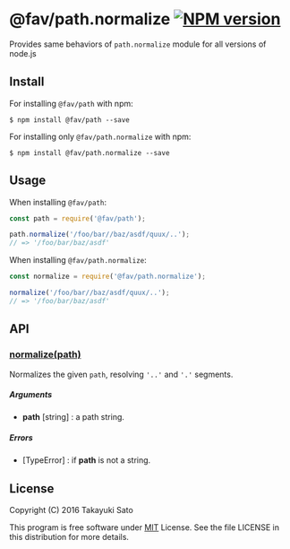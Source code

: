 @fav/path.normalize [![NPM version][npm-image]][npm-url]
===================

Provides same behaviors of `path.normalize` module for all versions of node.js

Install
-------

For installing `@fav/path` with npm:

```
$ npm install @fav/path --save
```

For installing only `@fav/path.normalize` with npm:

```
$ npm install @fav/path.normalize --save
```

Usage
-----

When installing `@fav/path`:

```js
const path = require('@fav/path');

path.normalize('/foo/bar//baz/asdf/quux/..');
// => '/foo/bar/baz/asdf'
```

When installing `@fav/path.normalize`:

```js
const normalize = require('@fav/path.normalize');

normalize('/foo/bar//baz/asdf/quux/..');
// => '/foo/bar/baz/asdf'
```

API
---

### <u>normalize(path)</u>

Normalizes the given `path`, resolving `'..'` and `'.'` segments.

##### Arguments

* **path** [string] : a path string.

##### Errors

* [TypeError] : if **path** is not a string.

License
-------

Copyright (C) 2016 Takayuki Sato

This program is free software under [MIT][mit-url] License.
See the file LICENSE in this distribution for more details.

[npm-image]: http://img.shields.io/badge/npm-v0.6.0-blue.svg
[npm-url]: https://www.npmjs.org/package/@fav/path/
[mit-url]: https://opensource.org/licenses/MIT

